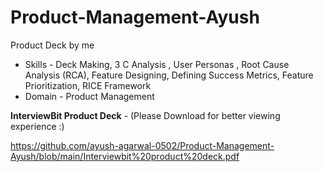 # Product-Management-Ayush
Product Deck by me 

* Skills - Deck Making, 3 C Analysis , User Personas , Root Cause Analysis (RCA), Feature Designing, Defining Success Metrics, Feature Prioritization, RICE Framework
* Domain - Product Management

  
__InterviewBit Product Deck__ - (Please Download for better viewing experience :) 

https://github.com/ayush-agarwal-0502/Product-Management-Ayush/blob/main/Interviewbit%20product%20deck.pdf
